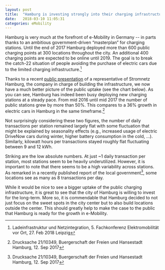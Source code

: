 ```yaml
---
layout: post
title:  "Hamburg is investing strongly into their charging infrastructure, but daily usage remains limited"
date:   2018-03-10 11:05:31
categories: eMobility
---
```


Hamburg is very much at the forefront of e-Mobility in Germany -- in parts thanks to an ambitious government-driven “masterplan” for charging stations. Until the end of 2017 Hamburg deployed more than 600 public charging points at 300 locations throughout the city. An additional 400 charging points are expected to be online until 2019. The goal is to break the catch-22 situation of people avoiding the purchase of electric cars due to the limited charging infrastructure.[^1]

Thanks to a recent [public presentation](https://www.now-gmbh.de/content/1-aktuelles/1-presse/20180226-fachkonf-bundesfoerderung-bringt-elektromobilitaet-entscheidend-voran/tag-2_2-2-2_zisler-hamburg.pdf) of a representative of Stromnetz Hamburg, the company in charge of building the infrastructure, we now have a much better picture of the public uptake (see the chart below). As you can see, Hamburg has indeed been busy deploying new charging stations at a steady pace. From mid 2016 until mid 2017 the number of public stations grew by more than 50%. This compares to a 36% growth in electric cars in Hamburg in the same timeframe.[^2]

Not surprisingly considering these two figures, the number of daily transactions per station remained largely flat with some fluctuation that might be explained by seasonality effects (e.g., increased usage of electric DriveNow cars during winter, higher battery consumption in the cold, ...). Similarly, kilowatt hours per transactions stayed roughly flat fluctuating between 9 and 12 kWh.

Striking are the low absolute numbers. At just ~1 daily transaction per station, most stations seem to be heavily underutilized. However, it is important to note that there seems to be a high variability across stations. As remarked in a recently published report of the local government[^2], some locations see as many as 8 transactions per day.

While it would be nice to see a bigger uptake of the public charging infrastructure, it is great to see that the city of Hamburg is willing to invest for the long-term. More so, it is commendable that Hamburg decided to not just focus on the sweet spots in the city center but to also build locations outside the center. This should greatly help to make the case to the public that Hamburg is ready for the growth in e-Mobility.

<canvas id="chargingChart1"></canvas>
<script>
  window.chartColors = {
    red: 'rgb(255, 99, 132)',
    orange: 'rgb(255, 159, 64)',
    yellow: 'rgb(255, 205, 86)',
    green: 'rgb(75, 192, 192)',
    blue: 'rgb(54, 162, 235)',
    purple: 'rgb(153, 102, 255)',
    grey: 'rgb(201, 203, 207)'
  };
  var ctx = document.getElementById("chargingChart1").getContext('2d');
  Chart.defaults.global.defaultFontSize = 16;
  Chart.defaults.global.defaultFontColor = '#111';
  var chargingChart1 = new Chart(ctx, {
      type: 'line',
      data: {
          labels: ["Jul 16",	"Aug 16",	"Sep 16",	"Oct 16",	"Nov 16",	"Dec 16",	"Jan 17",	"Feb 17",	"Mar 17",	"Apr 17",	"May 17",	"Jun 17",	"Jul 17",	"Aug 17",	"Sep 17",	"Oct 17",	"Nov 17",	"Dec 17",	"Jan 18"],

          datasets: [{
            label: 'Charging locations (Stromnetz Hamburg)',
            borderColor: window.chartColors.blue,
            backgroundColor: window.chartColors.blue,
            fill: false,
            data: [
              108,	114,	123,	132,	134,	138,	146,	148,	160,	180,	197,	206,	220,	249,	274,	297,	309,	311,	324
            ],
            yAxisID: 'y-axis-1',
          }, {
            label: 'Transactions / location / day',
            borderColor: window.chartColors.red,
            backgroundColor: window.chartColors.red,
            fill: false,
            data: [
              0.9,	0.78,	0.83,	0.8,	0.93,	0.98,	0.97,	0.95,	0.91,	0.82,	0.79,	0.73,	0.67,	0.68,	0.7,	0.74,	0.87,	0.96,	1.06
            ],
            yAxisID: 'y-axis-2'
          }]

      },
      options: {
          responsive: true,
          hoverMode: 'index',
          stacked: false,
          title: {
            display: true,
            text: 'Transactions at the public charging points in Hamburg'
          },
          scales: {
              yAxes: [{
                type: 'linear', 
                display: true,
                position: 'left',
                ticks: {
                  beginAtZero: true
                },
                id: 'y-axis-1'
              }, {
                type: 'linear', 
                beginAtZero: true,
                display: true,
                position: 'right',
                ticks: {
                  beginAtZero: true
                },
                id: 'y-axis-2',

                gridLines: {
                  drawOnChartArea: false
                },
              }],
            }

      }
  });
</script>

[^1]: Ladeinfrastruktur und Netzintegration, 5. Fachkonferenz Elektromobilität vor Ort, 27. Feb 2018 Leipzig

[^2]: Drucksache 21/10349, Buergerschaft der Freien und Hansestadt Hamburg, 12. Sep 2017